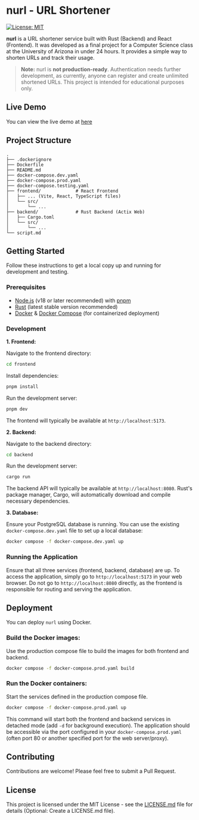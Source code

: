 # nurl - URL Shortener

[![License: MIT](https://img.shields.io/badge/License-MIT-yellow.svg)](https://opensource.org/licenses/MIT)

**nurl** is a URL shortener service built with Rust (Backend) and React (Frontend). It was developed as a final project for a Computer Science class at the University of Arizona in under 24 hours. It provides a simple way to shorten URLs and track their usage.

> **Note:** nurl is **not production-ready**. Authentication needs further development, as currently, anyone can register and create unlimited shortened URLs. This project is intended for educational purposes only.

## Live Demo

You can view the live demo at [here](https://nurl.jwmarb.com/)

## Project Structure

```
.
├── .dockerignore
├── Dockerfile
├── README.md
├── docker-compose.dev.yaml
├── docker-compose.prod.yaml
├── docker-compose.testing.yaml
├── frontend/             # React Frontend
│   ├── ... (Vite, React, TypeScript files)
│   └── src/
│       └── ...
├── backend/              # Rust Backend (Actix Web)
│   ├── Cargo.toml
│   └── src/
│       └── ...
└── script.md
```

## Getting Started

Follow these instructions to get a local copy up and running for development and testing.

### Prerequisites

- [Node.js](https://nodejs.org/) (v18 or later recommended) with [pnpm](https://pnpm.io/)
- [Rust](https://www.rust-lang.org/tools/install) (latest stable version recommended)
- [Docker](https://docs.docker.com/get-docker/) & [Docker Compose](https://docs.docker.com/compose/install/) (for containerized deployment)

### Development

**1. Frontend:**

Navigate to the frontend directory:

```sh
cd frontend
```

Install dependencies:

```sh
pnpm install
```

Run the development server:

```sh
pnpm dev
```

The frontend will typically be available at `http://localhost:5173`.

**2. Backend:**

Navigate to the backend directory:

```sh
cd backend
```

Run the development server:

```sh
cargo run
```

The backend API will typically be available at `http://localhost:8080`. Rust's package manager, Cargo, will automatically download and compile necessary dependencies.

**3. Database:**

Ensure your PostgreSQL database is running. You can use the existing `docker-compose.dev.yaml` file to set up a local database:

```sh
docker compose -f docker-compose.dev.yaml up
```

### Running the Application

Ensure that all three services (frontend, backend, database) are up. To access the application, simply go to `http://localhost:5173` in your web browser. Do not go to `http://localhost:8080` directly, as the frontend is responsible for routing and serving the application.

## Deployment

You can deploy `nurl` using Docker.

### Build the Docker images:

Use the production compose file to build the images for both frontend and backend.

```sh
docker compose -f docker-compose.prod.yaml build
```

### Run the Docker containers:

Start the services defined in the production compose file.

```sh
docker compose -f docker-compose.prod.yaml up
```

This command will start both the frontend and backend services in detached mode (add `-d` for background execution). The application should be accessible via the port configured in your `docker-compose.prod.yaml` (often port 80 or another specified port for the web server/proxy).

## Contributing

Contributions are welcome! Please feel free to submit a Pull Request.

## License

This project is licensed under the MIT License - see the [LICENSE.md](LICENSE.md) file for details (Optional: Create a LICENSE.md file).
